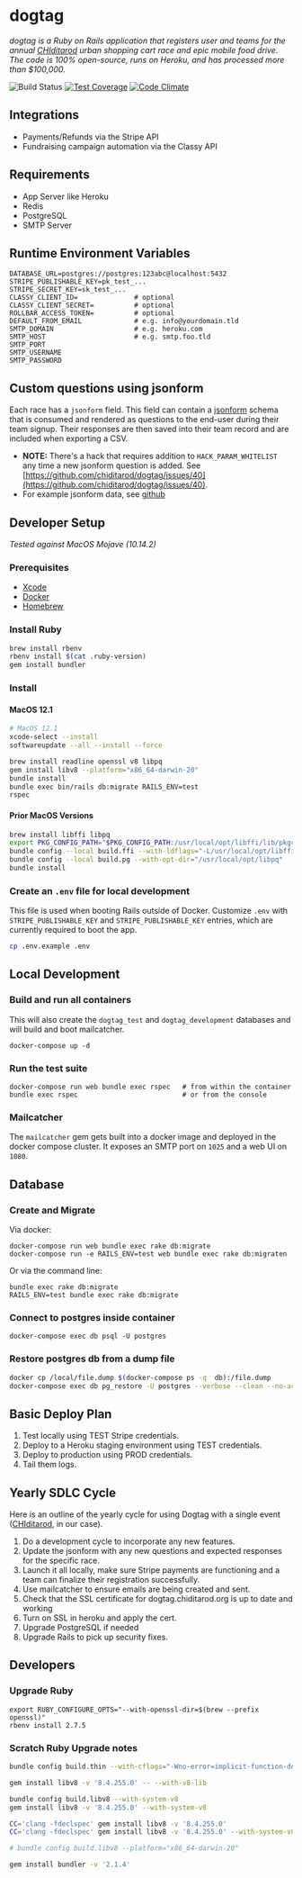 dogtag
======

*dogtag is a Ruby on Rails application that registers user and teams for the annual [CHIditarod](http://chiditarod.org) urban shopping cart race and epic mobile food drive.  The code is 100% open-source, runs on Heroku, and has processed more than $100,000.*

![Build Status](https://travis-ci.org/chiditarod/dogtag.svg?branch=master)
[![Test Coverage](https://codeclimate.com/github/chiditarod/dogtag/badges/coverage.svg)](https://codeclimate.com/github/chiditarod/dogtag/coverage)
[![Code Climate](https://codeclimate.com/github/chiditarod/dogtag.png)](https://codeclimate.com/github/chiditarod/dogtag)

Integrations
--------
- Payments/Refunds via the Stripe API
- Fundraising campaign automation via the Classy API

Requirements
------------
- App Server like Heroku
- Redis
- PostgreSQL
- SMTP Server

Runtime Environment Variables
-----------------------------

```
DATABASE_URL=postgres://postgres:123abc@localhost:5432
STRIPE_PUBLISHABLE_KEY=pk_test_...
STRIPE_SECRET_KEY=sk_test_...
CLASSY_CLIENT_ID=              # optional
CLASSY_CLIENT_SECRET=          # optional
ROLLBAR_ACCESS_TOKEN=          # optional
DEFAULT_FROM_EMAIL             # e.g. info@yourdomain.tld
SMTP_DOMAIN                    # e.g. heroku.com
SMTP_HOST                      # e.g. smtp.foo.tld
SMTP_PORT
SMTP_USERNAME
SMTP_PASSWORD
```

## Custom questions using jsonform

Each race has a `jsonform` field. This field can contain a [jsonform](https://github.com/jsonform/jsonform) schema that is consumed and rendered as questions to the end-user during their team signup. Their responses are then saved into their team record and are included when exporting a CSV.

- __NOTE:__ There's a hack that requires addition to `HACK_PARAM_WHITELIST` any time a new jsonform question is added.  See [https://github.com/chiditarod/dogtag/issues/40](https://github.com/chiditarod/dogtag/issues/40).
- For example jsonform data, see [github](https://github.com/chiditarod/dogtag/tree/master/examples/jsonform)

## Developer Setup

*Tested against MacOS Mojave (10.14.2)*

### Prerequisites

- [Xcode](https://itunes.apple.com/us/app/xcode/id497799835)
- [Docker](https://docs.pie.apple.com/artifactory/docker.html)
- [Homebrew](https://brew.sh/)

### Install Ruby

```bash
brew install rbenv
rbenv install $(cat .ruby-version)
gem install bundler
```

### Install

#### MacOS 12.1

```sh
# MacOS 12.1
xcode-select --install
softwareupdate --all --install --force

brew install readline openssl v8 libpq
gem install libv8 --platform="x86_64-darwin-20"
bundle install
bundle exec bin/rails db:migrate RAILS_ENV=test
rspec
```

#### Prior MacOS Versions

```sh
brew install libffi libpq
export PKG_CONFIG_PATH="$PKG_CONFIG_PATH:/usr/local/opt/libffi/lib/pkgconfig"
bundle config --local build.ffi --with-ldflags="-L/usr/local/opt/libffi/lib"
bundle config --local build.pg --with-opt-dir="/usr/local/opt/libpq"
bundle install
```

### Create an `.env` file for local development

This file is used when booting Rails outside of Docker.  Customize `.env` with `STRIPE_PUBLISHABLE_KEY` and `STRIPE_PUBLISHABLE_KEY` entries, which are currently required to boot the app.

```bash
cp .env.example .env
```

## Local Development

### Build and run all containers

This will also create the `dogtag_test` and `dogtag_development` databases and will build and boot mailcatcher.

    docker-compose up -d

### Run the test suite

    docker-compose run web bundle exec rspec   # from within the container
    bundle exec rspec                          # or from the console

### Mailcatcher

The `mailcatcher` gem gets built into a docker image and deployed in the
docker compose cluster. It exposes an SMTP port on `1025` and a web UI on `1080`.

## Database

### Create and Migrate

Via docker:

    docker-compose run web bundle exec rake db:migrate
    docker-compose run -e RAILS_ENV=test web bundle exec rake db:migraten

Or via the command line:

    bundle exec rake db:migrate
    RAILS_ENV=test bundle exec rake db:migrate

### Connect to postgres inside container

    docker-compose exec db psql -U postgres

### Restore postgres db from a dump file

```bash
docker cp /local/file.dump $(docker-compose ps -q  db):/file.dump
docker-compose exec db pg_restore -U postgres --verbose --clean --no-acl --no-owner -h localhost -d dogtag_development /file.dump
```

## Basic Deploy Plan

1. Test locally using TEST Stripe credentials.
2. Deploy to a Heroku staging environment using TEST credentials.
3. Deploy to production using PROD credentials.
4. Tail them logs.

## Yearly SDLC Cycle

Here is an outline of the yearly cycle for using Dogtag with a single event ([CHIditarod](http://www.chiditarod.org), in our case).

1. Do a development cycle to incorporate any new features.
1. Update the jsonform with any new questions and expected responses for the specific race.
1. Launch it all locally, make sure Stripe payments are functioning and a team can finalize their registration successfully.
1. Use mailcatcher to ensure emails are being created and sent.
1. Check that the SSL certificate for dogtag.chiditarod.org is up to date and working
1. Turn on SSL in heroku and apply the cert.
1. Upgrade PostgreSQL if needed
1. Upgrade Rails to pick up security fixes.


## Developers

### Upgrade Ruby

```
export RUBY_CONFIGURE_OPTS="--with-openssl-dir=$(brew --prefix openssl)"
rbenv install 2.7.5
```

### Scratch Ruby Upgrade notes

```sh
bundle config build.thin --with-cflags="-Wno-error=implicit-function-declaration"

gem install libv8 -v '8.4.255.0' -- --with-v8-lib

bundle config build.libv8 --with-system-v8
gem install libv8 -v '8.4.255.0' --with-system-v8

CC='clang -fdeclspec' gem install libv8 -v '8.4.255.0'
CC='clang -fdeclspec' gem install libv8 -v '8.4.255.0' --with-system-v8

# bundle config build.libv8 --platform="x86_64-darwin-20"

gem install bundler -v '2.1.4'
```
